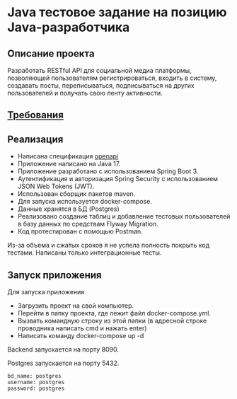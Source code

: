 # Java тестовое задание на позицию Java-разработчика

## Описание проекта
Разработать RESTful API для социальной медиа платформы,
позволяющей пользователям регистрироваться, входить в систему, создавать
посты, переписываться, подписываться на других пользователей и получать
свою ленту активности.

## [Требования](https://docs.yandex.ru/docs/view?url=ya-disk-public%3A%2F%2FObc2qTw61nAUx3n4jZL5jG0yUQHpjOIcOvxwbgQzg3k2r%2BX5iXlAIsTSkseu%2BLOHq%2FJ6bpmRyOJonT3VoXnDag%3D%3D%3A%2F%D0%A2%D0%97%20java.docx&name=%D0%A2%D0%97%20java.docx)

## Реализация
- Написана спецификация [openapi](https://github.com/DariaSuntcova/Social-network/blob/main/OpenApi.yml)
- Приложение написано на Java 17.
- Приложение разработано с использованием Spring Boot 3.
- Аутентификация и авторизация  Spring Security с использованием JSON Web Tokens (JWT).
- Использован сборщик пакетов maven.
- Для запуска используется docker-compose.
- Данные хранятся в БД (Postgres)
- Реализовано создание таблиц и добавление тестовых пользователей в базу данных по средствам Flyway Migration.
- Код протестирован с помощью Postman.

Из-за объема и сжатых сроков я не успела полность покрыть код тестами. Написаны только интеграционные тесты.

## Запуск приложения
Для запуска приложения
- Загрузить проект на свой компьютер.
- Перейти в папку проекта, где лежит файл docker-compose.yml.
- Вызвать командную строку из этой папки (в адресной строке проводника написать cmd и нажать enter)
- Написать команду docker-compose up -d

Backend запускается на порту 8090.

Postgres запускается на порту 5432.

    bd_name: postgres
    username: postgres
    password: postgres